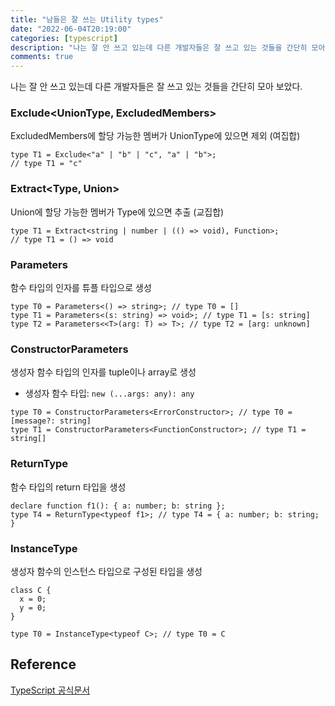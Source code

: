 ```yaml
---
title: "남들은 잘 쓰는 Utility types"
date: "2022-06-04T20:19:00"
categories: [typescript]
description: "나는 잘 안 쓰고 있는데 다른 개발자들은 잘 쓰고 있는 것들을 간단히 모아 보았다."
comments: true
---
```

나는 잘 안 쓰고 있는데 다른 개발자들은 잘 쓰고 있는 것들을 간단히 모아 보았다.

### Exclude<UnionType, ExcludedMembers>

ExcludedMembers에 할당 가능한 멤버가 UnionType에 있으면 제외 (여집합)

```tsx
type T1 = Exclude<"a" | "b" | "c", "a" | "b">;
// type T1 = "c"
```

### Extract<Type, Union>

Union에 할당 가능한 멤버가 Type에 있으면 추출 (교집합)

```tsx
type T1 = Extract<string | number | (() => void), Function>;
// type T1 = () => void
```

### Parameters<Type>

함수 타입의 인자를 튜플 타입으로 생성

```tsx
type T0 = Parameters<() => string>; // type T0 = []
type T1 = Parameters<(s: string) => void>; // type T1 = [s: string]
type T2 = Parameters<<T>(arg: T) => T>; // type T2 = [arg: unknown]
```

### ConstructorParameters<Type>

생성자 함수 타입의 인자를 tuple이나 array로 생성

- 생성자 함수 타입: `new (...args: any): any`

```tsx
type T0 = ConstructorParameters<ErrorConstructor>; // type T0 = [message?: string]
type T1 = ConstructorParameters<FunctionConstructor>; // type T1 = string[]
```

### ReturnType<Type>

함수 타입의 return 타입을 생성

```tsx
declare function f1(): { a: number; b: string };
type T4 = ReturnType<typeof f1>; // type T4 = { a: number; b: string; }
```

### InstanceType<Type>

생성자 함수의 인스턴스 타입으로 구성된 타입을 생성

```tsx
class C {
  x = 0;
  y = 0;
}

type T0 = InstanceType<typeof C>; // type T0 = C
```


## Reference
[TypeScript 공식문서](https://www.typescriptlang.org/ko/docs/handbook/utility-types.html)